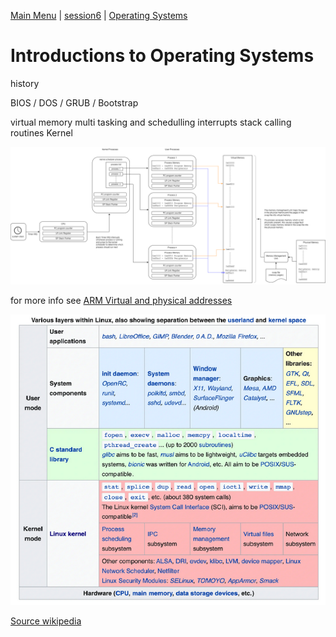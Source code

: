 [Main Menu](../../sessions/README.md) | [session6](../session6/) | [Operating Systems](../docs/operating-systems)

# Introductions to Operating Systems

history

BIOS / DOS / GRUB / Bootstrap

virtual memory
multi tasking and schedulling
interrupts
stack calling routines
Kernel

![alt text](../docs/images/memoryAndProcesses.drawio.png "Figure memoryAndProcesses.drawio.png")

for more info see [ARM Virtual and physical addresses](https://developer.arm.com/documentation/101811/0104/Virtual-and-physical-addresses)


![alt text](../docs/images/linuxLayers.png "Figure linuxLayers.png")

[Source wikipedia](https://en.wikipedia.org/wiki/User_space_and_kernel_space)